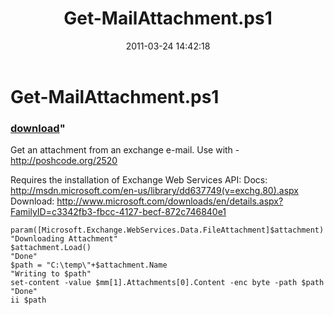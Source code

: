 ﻿---
pid:            2578
parent:         0
children:       
poster:         George Mauer
title:          Get-MailAttachment.ps1
date:           2011-03-24 14:42:18
format:         posh
---

# Get-MailAttachment.ps1

### [download](2578.ps1)"

Get an attachment from an exchange e-mail.
Use with - http://poshcode.org/2520 

Requires the installation of Exchange Web Services API:
Docs: http://msdn.microsoft.com/en-us/library/dd637749(v=exchg.80).aspx
Download: http://www.microsoft.com/downloads/en/details.aspx?FamilyID=c3342fb3-fbcc-4127-becf-872c746840e1 


```posh
param([Microsoft.Exchange.WebServices.Data.FileAttachment]$attachment)
"Downloading Attachment"
$attachment.Load()
"Done"
$path = "C:\temp\"+$attachment.Name
"Writing to $path"
set-content -value $mm[1].Attachments[0].Content -enc byte -path $path
"Done"
ii $path
```
